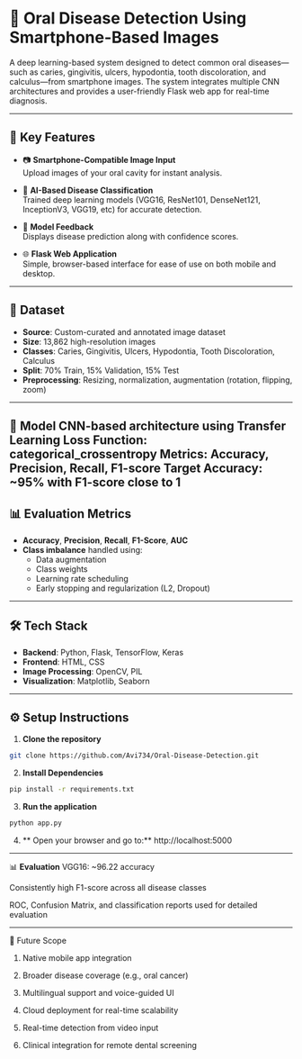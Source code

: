 # 🦷 Oral Disease Detection Using Smartphone-Based Images

A deep learning-based system designed to detect common oral diseases—such as caries, gingivitis, ulcers, hypodontia, tooth discoloration, and calculus—from smartphone images.
The system integrates multiple CNN architectures and provides a user-friendly Flask web app for real-time diagnosis.

---

## 🚀 Key Features

- 📷 **Smartphone-Compatible Image Input**  
  Upload images of your oral cavity for instant analysis.

- 🤖 **AI-Based Disease Classification**  
  Trained deep learning models (VGG16, ResNet101, DenseNet121, InceptionV3, VGG19, etc) for accurate detection.

- 💬 **Model Feedback**  
  Displays disease prediction along with confidence scores.

- 🌐 **Flask Web Application**  
  Simple, browser-based interface for ease of use on both mobile and desktop.

---


## 📁 Dataset

- **Source**: Custom-curated and annotated image dataset  
- **Size**: 13,862 high-resolution images  
- **Classes**: Caries, Gingivitis, Ulcers, Hypodontia, Tooth Discoloration, Calculus  
- **Split**: 70% Train, 15% Validation, 15% Test  
- **Preprocessing**: Resizing, normalization, augmentation (rotation, flipping, zoom)

---
🧠 Model
CNN-based architecture using Transfer Learning
Loss Function: categorical_crossentropy
Metrics: Accuracy, Precision, Recall, F1-score
Target Accuracy: ~95% with F1-score close to 1
---

## 📊 Evaluation Metrics

- **Accuracy**, **Precision**, **Recall**, **F1-Score**, **AUC**
- **Class imbalance** handled using:
  - Data augmentation
  - Class weights
  - Learning rate scheduling
  - Early stopping and regularization (L2, Dropout)

---

## 🛠️ Tech Stack

- **Backend**: Python, Flask, TensorFlow, Keras
- **Frontend**: HTML, CSS
- **Image Processing**: OpenCV, PIL
- **Visualization**: Matplotlib, Seaborn
  

---

## ⚙️ Setup Instructions

1. **Clone the repository**  
```bash
git clone https://github.com/Avi734/Oral-Disease-Detection.git

```
2. **Install Dependencies**
```bash
pip install -r requirements.txt
```
3. **Run the application**
```bash
python app.py
```
4. ** Open your browser and go to:**
http://localhost:5000

---
📊 **Evaluation**
VGG16: ~96.22 accuracy

Consistently high F1-score across all disease classes

ROC, Confusion Matrix, and classification reports used for detailed evaluation

----
🔮 Future Scope
1. Native mobile app integration

2. Broader disease coverage (e.g., oral cancer)

3. Multilingual support and voice-guided UI

4. Cloud deployment for real-time scalability

5. Real-time detection from video input

6. Clinical integration for remote dental screening

